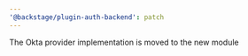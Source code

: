 ```yaml
---
'@backstage/plugin-auth-backend': patch
---
```


The Okta provider implementation is moved to the new module
